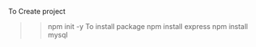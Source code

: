 To Create project 
 >> npm init -y
 To install package
 >> npm install express
 >>npm install mysql  